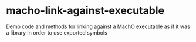 # macho-link-against-executable
Demo code and methods for linking against a MachO executable as if it was a library in order to use exported symbols
